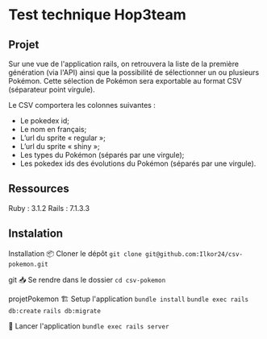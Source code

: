 # Test technique Hop3team

## Projet
Sur une vue de l'application rails, on retrouvera la liste de la première génération (via l'API) ainsi que la possibilité de sélectionner un ou plusieurs Pokémon.
Cette sélection de Pokémon sera exportable au format CSV (séparateur point virgule).

Le CSV comportera les colonnes suivantes :
- Le pokedex id;
- Le nom en français;
- L’url du sprite « regular »;
- L’url du sprite « shiny »;
- Les types du Pokémon (séparés par une virgule);
- Les pokedex ids des évolutions du Pokémon (séparés par une virgule).

## Ressources
Ruby : 3.1.2
Rails : 7.1.3.3

## Instalation 
Installation 📦 Cloner le dépôt
`git clone git@github.com:Ilkor24/csv-pokemon.git`

git
📥 Se rendre dans le dossier
`cd csv-pokemon`

projetPokemon
🏗️ Setup l'application
`bundle install`
`bundle exec rails db:create`
`rails db:migrate`

🚀 Lancer l'application
`bundle exec rails server`
